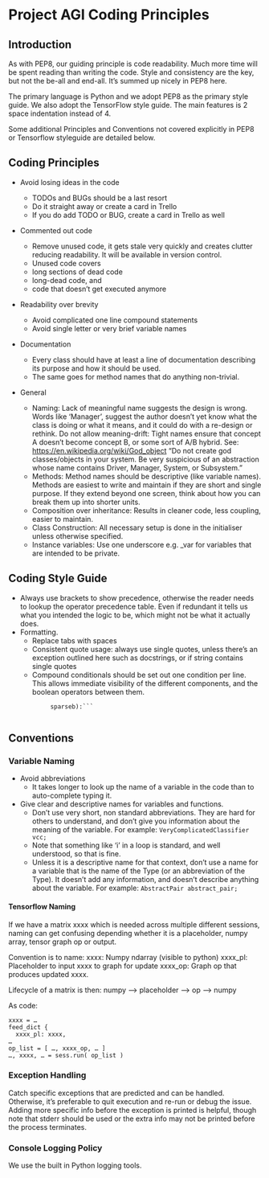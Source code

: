 # Project AGI Coding Principles

## Introduction
As with PEP8, our guiding principle is code readability. Much more time will be spent reading than writing the code. Style and 
consistency are the key, but not the be-all and end-all. It’s summed up nicely in PEP8 here.

The primary language is Python and we adopt PEP8 as the primary style guide. We also adopt the TensorFlow style guide. 
The main features is 2 space indentation instead of 4.

Some additional Principles and Conventions not covered explicitly in PEP8 or Tensorflow styleguide are detailed below.

## Coding Principles
- Avoid losing ideas in the code
    - TODOs and BUGs should be a last resort
    - Do it straight away or create a card in Trello
    - If you do add TODO or BUG, create a card in Trello as well

- Commented out code
    - Remove unused code, it gets stale very quickly and creates clutter reducing readability. It will be available in version control. 
    - Unused code covers
    - long sections of dead code
    - long-dead code, and 
    - code that doesn’t get executed anymore

- Readability over brevity 
    - Avoid complicated one line compound statements
    - Avoid single letter or very brief variable names

- Documentation
    - Every class should have at least a line of documentation describing its purpose and how it should be used. 
    - The same goes for method names that do anything non-trivial.

- General
    - Naming: Lack of meaningful name suggests the design is wrong. Words like ‘Manager’, suggest the author doesn’t yet know what the 
    class is doing or what it means, and it could do with a re-design or rethink. Do not allow meaning-drift: Tight names ensure that 
    concept A doesn’t become concept B, or some sort of A/B hybrid. See: https://en.wikipedia.org/wiki/God_object “Do not create god 
    classes/objects in your system. Be very suspicious of an abstraction whose name contains Driver, Manager, System, or Subsystem.”
    - Methods: Method names should be descriptive (like variable names). Methods are easiest to write and maintain if they are short 
    and single purpose. If they extend beyond one screen, think about how you can break them up into shorter units.
    - Composition over inheritance: Results in cleaner code, less coupling, easier to maintain.
    - Class Construction: All necessary setup is done in the initialiser unless otherwise specified.
    - Instance variables: Use one underscore e.g. _var for variables that are intended to be private. 

## Coding Style Guide
- Always use brackets to show precedence, otherwise the reader needs to lookup the operator precedence table. Even if redundant it tells 
us what you intended the logic to be, which might not be what it actually does.
- Formatting.
    - Replace tabs with spaces
    - Consistent quote usage: always use single quotes, unless there’s an exception outlined here such as docstrings, or if string 
    contains single quotes
    - Compound conditionals should be set out one condition per line. This allows immediate visibility of the different components, 
    and the boolean operators between them.
	  ```if (sparsea and
           sparseb):```
           
## Conventions

### Variable Naming
- Avoid abbreviations
    - It takes longer to look up the name of a variable in the code than to auto-complete typing it.
- Give clear and descriptive names for variables and functions.
    - Don’t use very short, non standard abbreviations. They are hard for others to understand, and don’t give you information about the 
    meaning of the variable. For example: `VeryComplicatedClassifier vcc;`
    - Note that something like ‘i’ in a loop is standard, and well understood, so that is fine.
    - Unless it is a descriptive name for that context, don’t use a name for a variable that is the name of the Type (or an abbreviation 
    of the Type). It doesn’t add any information, and doesn’t describe anything about the variable. For example: 
    `AbstractPair abstract_pair;`

#### Tensorflow Naming
If we have a matrix xxxx which is needed across multiple different sessions, naming can get confusing depending whether it is a 
placeholder, numpy array, tensor graph op or output.

Convention is to name:
xxxx: Numpy ndarray (visible to python)
xxxx_pl: Placeholder to input xxxx to graph for update
xxxx_op: Graph op that produces updated xxxx.

Lifecycle of a matrix is then:
numpy --> placeholder --> op --> numpy

As code:
```
xxxx = …
feed_dict {
  xxxx_pl: xxxx,
…
op_list = [ …, xxxx_op, … ]
…, xxxx, … = sess.run( op_list )
```

### Exception Handling
Catch specific exceptions that are predicted and can be handled. Otherwise, it’s preferable to quit execution and re-run or debug the issue. Adding more specific info before the exception is printed is helpful, though note that stderr should be used or the extra info may not be printed before the process terminates.

### Console Logging Policy
We use the built in Python logging tools.
